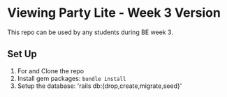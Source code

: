 # Viewing Party Lite - Week 3 Version

This repo can be used by any students during BE week 3.

## Set Up

1. For and Clone the repo
2. Install gem packages: `bundle install`
3. Setup the database: 'rails db:{drop,create,migrate,seed}'


